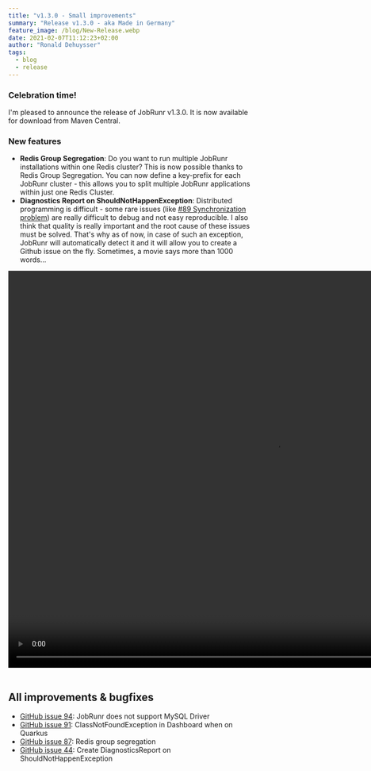 ```yaml
---
title: "v1.3.0 - Small improvements"
summary: "Release v1.3.0 - aka Made in Germany"
feature_image: /blog/New-Release.webp
date: 2021-02-07T11:12:23+02:00
author: "Ronald Dehuysser"
tags:
  - blog
  - release
---
```

### Celebration time!
I'm pleased to announce the release of JobRunr v1.3.0. It is now available for download from Maven Central.

### New features
- __Redis Group Segregation__: Do you want to run multiple JobRunr installations within one Redis cluster? This is now possible thanks to Redis Group Segregation. You can now define a key-prefix for each JobRunr cluster - this allows you to split multiple JobRunr applications within just one Redis Cluster.
- __Diagnostics Report on ShouldNotHappenException__: Distributed programming is difficult - some rare issues (like [#89 Synchronization problem](https://github.com/jobrunr/jobrunr/issues/89)) are really difficult to debug and not easy reproducible. I also think that quality is really important and the root cause of these issues must be solved. That's why as of now, in case of such an exception, JobRunr will automatically detect it and it will allow you to create a Github issue on the fly. Sometimes, a movie says more than 1000 words...

<video width="1078" height="800" controls>
  <source src="/blog/2021-02-08-jobrunr-issue-creation.mp4" type="video/mp4">
</video>
<br />
<br />

## All improvements & bugfixes
- [GitHub issue 94](https://github.com/jobrunr/jobrunr/issues/94): JobRunr does not support MySQL Driver
- [GitHub issue 91](https://github.com/jobrunr/jobrunr/issues/91): ClassNotFoundException in Dashboard when on Quarkus
- [GitHub issue 87](https://github.com/jobrunr/jobrunr/issues/87): Redis group segregation
- [GitHub issue 44](https://github.com/jobrunr/jobrunr/issues/44): Create DiagnosticsReport on ShouldNotHappenException